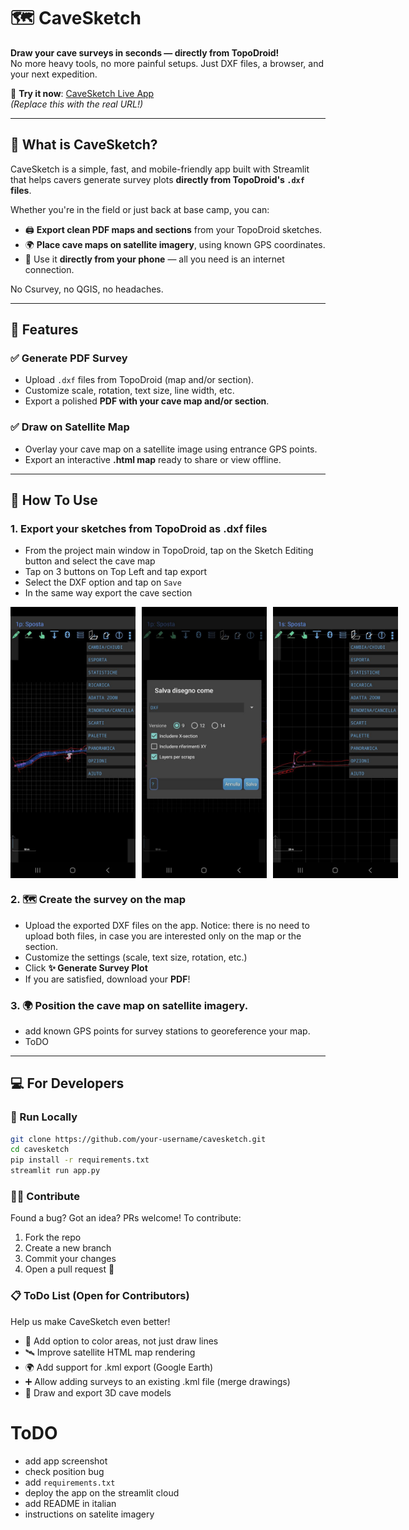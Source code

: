 # 🗺️ CaveSketch

**Draw your cave surveys in seconds — directly from TopoDroid!**  
No more heavy tools, no more painful setups. Just DXF files, a browser, and your next expedition.

🔗 **Try it now**: [CaveSketch Live App](https://your-deployed-app-url.com)  
*(Replace this with the real URL!)*

---

## 🚀 What is CaveSketch?

CaveSketch is a simple, fast, and mobile-friendly app built with Streamlit that helps cavers generate survey plots **directly from TopoDroid's `.dxf` files**.

Whether you're in the field or just back at base camp, you can:
- 🖨️ **Export clean PDF maps and sections** from your TopoDroid sketches.
- 🌍 **Place cave maps on satellite imagery**, using known GPS coordinates.
- 📱 Use it **directly from your phone** — all you need is an internet connection.

No Csurvey, no QGIS, no headaches.

---

## 🧭 Features

### ✅ Generate PDF Survey
- Upload `.dxf` files from TopoDroid (map and/or section).
- Customize scale, rotation, text size, line width, etc.
- Export a polished **PDF with your cave map and/or section**.

### ✅ Draw on Satellite Map
- Overlay your cave map on a satellite image using entrance GPS points.
- Export an interactive **.html map** ready to share or view offline.

---

## 📸 How To Use

### 1. Export your sketches from TopoDroid as **.dxf** files
   - From the project main window in TopoDroid, tap on the Sketch Editing button and select the cave map
   -  Tap on 3 buttons on Top Left and tap export
   - Select the DXF option and tap on `Save`
   - In the same way export the cave section

<div style="display: flex; gap: 10px; justify-content: space-between;">
  <img src="imgs/map_export.jpg" style="width: 200px;">
  <img src="imgs/export_format.jpg" style="width: 200px;">
  <img src="imgs/section_export.jpg" style="width: 200px;">
</div>


### 2. 🗺️ Create the survey on the map
   - Upload the exported DXF files on the app. Notice: there is no need to upload both files, in case you are interested only on the map or the section.
   - Customize the settings (scale, text size, rotation, etc.)
   - Click **✨ Generate Survey Plot**
   - If you are satisfied, download your **PDF**!

### 3. 🌍 Position the cave map on satellite imagery.
   - add known GPS points for survey stations to georeference your map.
   - ToDO

---

## 💻 For Developers

### 🔧 Run Locally

```bash
git clone https://github.com/your-username/cavesketch.git
cd cavesketch
pip install -r requirements.txt
streamlit run app.py
```

### 🧑‍💻 Contribute
Found a bug? Got an idea? PRs welcome!
To contribute:

1. Fork the repo
2. Create a new branch
3. Commit your changes
4. Open a pull request 🚀

### 📋 ToDo List (Open for Contributors)
Help us make CaveSketch even better!

- 🎨 Add option to color areas, not just draw lines
- 🛰️ Improve satellite HTML map rendering
- 🌍 Add support for .kml export (Google Earth)
- ➕ Allow adding surveys to an existing .kml file (merge drawings)
- 🧊 Draw and export 3D cave models


# ToDO
- add app screenshot
- check position bug
- add `requirements.txt`
- deploy the app on the streamlit cloud
- add README in italian
- instructions on satelite imagery